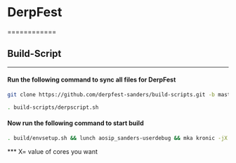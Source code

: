 # DerpFest
============

## Build-Script
-------------

#### Run the following command to sync all files for DerpFest

```bash
git clone https://github.com/derpfest-sanders/build-scripts.git -b master build-scripts && cd build-scripts
```

```bash
. build-scripts/derpscript.sh
```


#### Now run the following command to start build

```bash
. build/envsetup.sh && lunch aosip_sanders-userdebug && mka kronic -jX
```

*** X= value of cores you want

